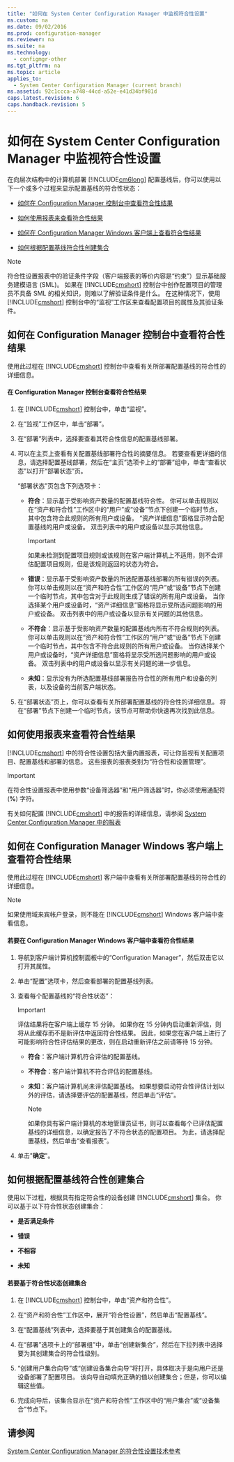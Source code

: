 ```yaml
---
title: "如何在 System Center Configuration Manager 中监视符合性设置"
ms.custom: na
ms.date: 09/02/2016
ms.prod: configuration-manager
ms.reviewer: na
ms.suite: na
ms.technology: 
  - configmgr-other
ms.tgt_pltfrm: na
ms.topic: article
applies_to: 
  - System Center Configuration Manager (current branch)
ms.assetid: 92c1ccca-a748-44cd-a52e-e41d34bf981d
caps.latest.revision: 6
caps.handback.revision: 5
---
```

# 如何在 System Center Configuration Manager 中监视符合性设置
在向层次结构中的计算机部署 [!INCLUDE[cm6long](../LocTest/includes/cm6long_md.md)] 配置基线后，你可以使用以下一个或多个过程来显示配置基线的符合性状态：  
  
-   [如何在 Configuration Manager 控制台中查看符合性结果](#BKMK_Console)  
  
-   [如何使用报表来查看符合性结果](#BKMK_Reports)  
  
-   [如何在 Configuration Manager Windows 客户端上查看符合性结果](#BKMK_Client)  
  
-   [如何根据配置基线符合性创建集合](#BKMK_Create)  
  
> [!NOTE]  
>  符合性设置报表中的验证条件字段（客户端报表的等价内容是“约束”）显示基础服务建模语言 \(SML\)。 如果在 [!INCLUDE[cmshort](../LocTest/includes/cmshort_md.md)] 控制台中创作配置项目的管理员不具备 SML 的相关知识，则难以了解验证条件是什么。 在这种情况下，使用 [!INCLUDE[cmshort](../LocTest/includes/cmshort_md.md)] 控制台中的“监视”工作区来查看配置项目的属性及其验证条件。  
  
##  <a name="BKMK_Console"></a> 如何在 Configuration Manager 控制台中查看符合性结果  
 使用此过程在 [!INCLUDE[cmshort](../LocTest/includes/cmshort_md.md)] 控制台中查看有关所部署配置基线的符合性的详细信息。  
  
#### 在 Configuration Manager 控制台查看符合性结果  
  
1.  在 [!INCLUDE[cmshort](../LocTest/includes/cmshort_md.md)] 控制台中，单击“监视”。  
  
2.  在“监视”工作区中，单击“部署”。  
  
3.  在“部署”列表中，选择要查看其符合性信息的配置基线部署。  
  
4.  可以在主页上查看有关配置基线部署符合性的摘要信息。 若要查看更详细的信息，请选择配置基线部署，然后在“主页”选项卡上的“部署”组中，单击“查看状态”以打开“部署状态”页。  
  
     “部署状态”页包含下列选项卡：  
  
    -   **符合**：显示基于受影响资产数量的配置基线符合性。 你可以单击规则以在“资产和符合性”工作区中的“用户”或“设备”节点下创建一个临时节点，其中包含符合此规则的所有用户或设备。 “资产详细信息”窗格显示符合配置基线的用户或设备。 双击列表中的用户或设备以显示其他信息。  
  
        > [!IMPORTANT]  
        >  如果未检测到配置项目规则或该规则在客户端计算机上不适用，则不会评估配置项目规则，但是该规则返回的状态为符合。  
  
    -   **错误**：显示基于受影响资产数量的所选配置基线部署的所有错误的列表。 你可以单击规则以在“资产和符合性”工作区的“用户”或“设备”节点下创建一个临时节点，其中包含对于此规则生成了错误的所有用户或设备。 当你选择某个用户或设备时，“资产详细信息”窗格将显示受所选问题影响的用户或设备。 双击列表中的用户或设备以显示有关问题的其他信息。  
  
    -   **不符合**：显示基于受影响资产数量的配置基线内所有不符合规则的列表。 你可以单击规则以在“资产和符合性”工作区的“用户”或“设备”节点下创建一个临时节点，其中包含不符合此规则的所有用户或设备。 当你选择某个用户或设备时，“资产详细信息”窗格将显示受所选问题影响的用户或设备。 双击列表中的用户或设备以显示有关问题的进一步信息。  
  
    -   **未知**：显示没有为所选配置基线部署报告符合性的所有用户和设备的列表，以及设备的当前客户端状态。  
  
5.  在“部署状态”页上，你可以查看有关所部署配置基线的符合性的详细信息。 将在“部署”节点下创建一个临时节点，该节点可帮助你快速再次找到此信息。  
  
##  <a name="BKMK_Reports"></a> 如何使用报表来查看符合性结果  
 [!INCLUDE[cmshort](../LocTest/includes/cmshort_md.md)] 中的符合性设置包括大量内置报表，可让你监视有关配置项目、配置基线和部署的信息。 这些报表的报表类别为“符合性和设置管理”。  
  
> [!IMPORTANT]  
>  在符合性设置报表中使用参数“设备筛选器”和“用户筛选器”时，你必须使用通配符 \(**%**\) 字符。  
  
 有关如何配置 [!INCLUDE[cmshort](../LocTest/includes/cmshort_md.md)] 中的报告的详细信息，请参阅 [System Center Configuration Manager 中的报表](../LocTest/Reporting-in-System-Center-Configuration-Manager.md)  
  
##  <a name="BKMK_Client"></a> 如何在 Configuration Manager Windows 客户端上查看符合性结果  
 使用此过程在 [!INCLUDE[cmshort](../LocTest/includes/cmshort_md.md)] 客户端中查看有关所部署配置基线的符合性的详细信息。  
  
> [!NOTE]  
>  如果使用域来宾帐户登录，则不能在 [!INCLUDE[cmshort](../LocTest/includes/cmshort_md.md)] Windows 客户端中查看信息。  
  
#### 若要在 Configuration Manager Windows 客户端中查看符合性结果  
  
1.  导航到客户端计算机控制面板中的“Configuration Manager”，然后双击它以打开其属性。  
  
2.  单击“配置”选项卡，然后查看部署的配置基线列表。  
  
3.  查看每个配置基线的“符合性状态”：  
  
    > [!IMPORTANT]  
    >  评估结果将在客户端上缓存 15 分钟。 如果你在 15 分钟内启动重新评估，则将从此缓存而不是新评估中返回符合性结果。 因此，如果您在客户端上进行了可能影响符合性评估结果的更改，则在启动重新评估之前请等待 15 分钟。  
  
    -   **符合**：客户端计算机符合评估的配置基线。  
  
    -   **不符合**：客户端计算机不符合评估的配置基线。  
  
    -   **未知**：客户端计算机尚未评估配置基线。 如果想要启动符合性评估计划以外的评估，请选择要评估的配置基线，然后单击“评估”。  
  
        > [!NOTE]  
        >  如果你具有客户端计算机的本地管理员证书，则可以查看每个已评估配置基线的详细信息，以确定报告了不符合状态的配置项目。 为此，请选择配置基线，然后单击“查看报表”。  
  
4.  单击"**确定**"。  
  
##  <a name="BKMK_Create"></a> 如何根据配置基线符合性创建集合  
 使用以下过程，根据具有指定符合性的设备创建 [!INCLUDE[cmshort](../LocTest/includes/cmshort_md.md)] 集合。 你可以基于以下符合性状态创建集合：  
  
-   **是否满足条件**  
  
-   **错误**  
  
-   **不相容**  
  
-   **未知**  
  
#### 若要基于符合性状态创建集合  
  
1.  在 [!INCLUDE[cmshort](../LocTest/includes/cmshort_md.md)] 控制台中，单击“资产和符合性”。  
  
2.  在“资产和符合性”工作区中，展开“符合性设置”，然后单击“配置基线”。  
  
3.  在“配置基线”列表中，选择要基于其创建集合的配置基线。  
  
4.  在“部署”选项卡上的“部署组”中，单击“创建新集合”，然后在下拉列表中选择要为其创建集合的符合性级别。  
  
5.  “创建用户集合向导”或“创建设备集合向导”将打开，具体取决于是向用户还是设备部署了配置项目。 该向导自动填充正确的值以创建集合；但是，你可以编辑这些值。  
  
6.  完成向导后，该集合显示在“资产和符合性”工作区中的“用户集合”或“设备集合”节点下。  
  
## 请参阅  
 [System Center Configuration Manager 的符合性设置技术参考](../LocTest/Compliance-settings-technical-reference-for-System-Center-Configuration-Manager.md)